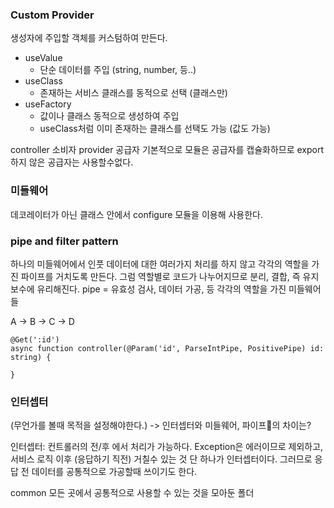 ### Custom Provider

생성자에 주입할 객체를 커스텀하여 만든다.

- useValue
  - 단순 데이터를 주입 (string, number, 등..)
- useClass
  - 존재하는 서비스 클래스를 동적으로 선택 (클래스만)
- useFactory
  - 값이나 클래스 동적으로 생성하여 주입
  - useClass처럼 이미 존재하는 클래스를 선택도 가능 (값도 가능)

controller 소비자
provider 공급자
기본적으로 모듈은 공급자를 캡슐화하므로 export하지 않은 공급자는 사용할수없다.

### 미들웨어

데코레이터가 아닌 클래스 안에서 configure 모듈을 이용해 사용한다.

### pipe and filter pattern

하나의 미들웨어에서 인풋 데이터에 대한 여러가지 처리를 하지 않고
각각의 역할을 가진 파이프를 거치도록 만든다.
그럼 역할별로 코드가 나누어지므로 분리, 결합, 즉 유지보수에 유리해진다.
pipe = 유효성 검사, 데이터 가공, 등 각각의 역할을 가진 미들웨어들

A -> B -> C -> D

```
@Get(':id')
async function controller(@Param('id', ParseIntPipe, PositivePipe) id: string) {

}
```

### 인터셉터

(무언가를 볼때 목적을 설정해야한다.)
-> 인터셉터와 미들웨어, 파이프의 차이는?

인터셉터: 컨트롤러의 전/후 에서 처리가 가능하다.
Exception은 에러이므로 제외하고, 서비스 로직 이후 (응답하기 직전) 거칠수 있는 것 단 하나가 인터셉터이다. 그러므로 응답 전 데이터를 공통적으로 가공할때 쓰이기도 한다.

common 모든 곳에서 공통적으로 사용할 수 있는 것을 모아둔 폴더
